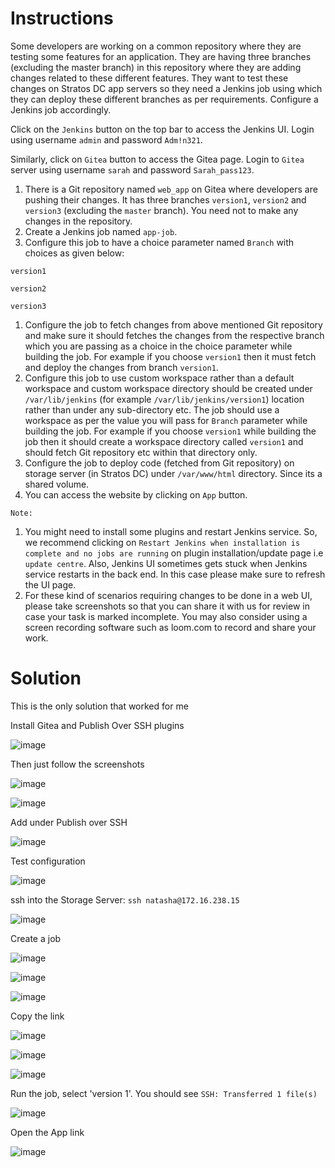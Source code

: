 # Instructions

Some developers are working on a common repository where they are testing some features for an application. They are having three branches (excluding the master branch) in this repository where they are adding changes related to these different features. They want to test these changes on Stratos DC app servers so they need a Jenkins job using which they can deploy these different branches as per requirements. Configure a Jenkins job accordingly.

Click on the `Jenkins` button on the top bar to access the Jenkins UI. Login using username `admin` and password `Adm!n321`.

Similarly, click on `Gitea` button to access the Gitea page. Login to `Gitea` server using username `sarah` and password `Sarah_pass123`.

1. There is a Git repository named `web_app` on Gitea where developers are pushing their changes. It has three branches `version1`, `version2` and `version3` (excluding the `master` branch). You need not to make any changes in the repository.
2. Create a Jenkins job named `app-job`.
3. Configure this job to have a choice parameter named `Branch` with choices as given below:

`version1`

`version2`

`version3`

1. Configure the job to fetch changes from above mentioned Git repository and make sure it should fetches the changes from the respective branch which you are passing as a choice in the choice parameter while building the job. For example if you choose `version1` then it must fetch and deploy the changes from branch `version1`.
2. Configure this job to use custom workspace rather than a default workspace and custom workspace directory should be created under `/var/lib/jenkins` (for example `/var/lib/jenkins/version1`) location rather than under any sub-directory etc.  The job  should use a workspace as per the value you will pass for `Branch` parameter while building the job. For example if you choose `version1` while building the job then it should create a workspace directory called `version1` and should fetch Git repository etc within that directory only.
3. Configure the job to deploy code (fetched from Git repository) on storage server (in Stratos DC) under `/var/www/html` directory. Since its a shared volume.
4. You can access the website by clicking on `App` button.

`Note:`

1. You might need to install some plugins and restart Jenkins service. So, we recommend clicking on `Restart Jenkins when installation is complete and no jobs are running` on plugin installation/update page i.e `update centre`. Also, Jenkins UI sometimes gets stuck when Jenkins service restarts in the back end. In this case please make sure to refresh the UI page.
2. For these kind of scenarios requiring changes to be done in a web UI, please take screenshots so that you can share it with us for review in case your task is marked incomplete. You may also consider using a screen recording software such as loom.com to record and share your work.

# Solution

This is the only solution that worked for me

Install Gitea and Publish Over SSH plugins

![image](https://github.com/janaom/KodeKloud-Engineer-2.0/assets/83917694/735647b3-2ca9-45a6-9e24-e70912641e7c)

Then just follow the screenshots

![image](https://github.com/janaom/KodeKloud-Engineer-2.0/assets/83917694/86024b40-88bf-495b-ab13-2ecaec821607)

![image](https://github.com/janaom/KodeKloud-Engineer-2.0/assets/83917694/a9ab7228-8776-43fa-afdb-dc62a021a855)

Add under Publish over SSH

![image](https://github.com/janaom/KodeKloud-Engineer-2.0/assets/83917694/b4432734-1e14-4248-aaae-82d5dadba284)

Test configuration

![image](https://github.com/janaom/KodeKloud-Engineer-2.0/assets/83917694/64bcc801-15d1-4881-b520-c3dc1ff74cb9)

ssh into the Storage Server: `ssh natasha@172.16.238.15`

![image](https://github.com/janaom/KodeKloud-Engineer-2.0/assets/83917694/53d59a02-165a-42e3-b4ac-ba9e736d73bf)

Create a job

![image](https://github.com/janaom/KodeKloud-Engineer-2.0/assets/83917694/a47a69c7-dfbd-4e29-a9e4-6fd1469ee51f)

![image](https://github.com/janaom/KodeKloud-Engineer-2.0/assets/83917694/05f94c8b-c824-469e-a779-73345714b084)

![image](https://github.com/janaom/KodeKloud-Engineer-2.0/assets/83917694/ab8f481e-2858-49f4-8b5c-1c9c793ccafd)

Copy the link

![image](https://github.com/janaom/KodeKloud-Engineer-2.0/assets/83917694/da7e7b84-56c5-4b24-b438-07db65c6b4b9)

![image](https://github.com/janaom/KodeKloud-Engineer-2.0/assets/83917694/8a22e6ff-bce9-45ba-9115-30caf296f110)

![image](https://github.com/janaom/KodeKloud-Engineer-2.0/assets/83917694/d12b1817-b2f4-456a-abb3-e11bbfc5b7ec)

Run the job, select 'version 1'. You should see `SSH: Transferred 1 file(s)`

![image](https://github.com/janaom/KodeKloud-Engineer-2.0/assets/83917694/3d2b0f2f-eb08-47d9-a2af-46004f64cb12)

Open the App link

![image](https://github.com/janaom/KodeKloud-Engineer-2.0/assets/83917694/fce5539a-da09-4439-9a8e-c941906e4e9f)











